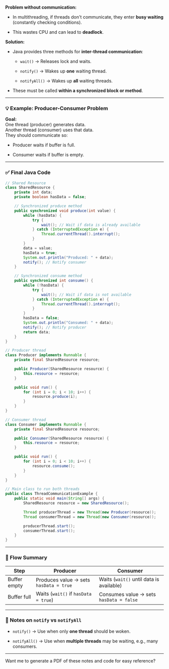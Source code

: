 

**Problem without communication:**

- In multithreading, if threads don't communicate, they enter **busy waiting** (constantly checking conditions).
    
- This wastes CPU and can lead to **deadlock**.
    

**Solution:**

- Java provides three methods for **inter-thread communication**:
    
    - `wait()` → Releases lock and waits.
        
    - `notify()` → Wakes up **one** waiting thread.
        
    - `notifyAll()` → Wakes up **all** waiting threads.
        
- These must be called **within a synchronized block or method**.
    

---

### 💡 Example: Producer-Consumer Problem

**Goal:**  
One thread (producer) generates data.  
Another thread (consumer) uses that data.  
They should communicate so:

- Producer waits if buffer is full.
    
- Consumer waits if buffer is empty.
    

---

### ✅ Final Java Code

```java
// Shared Resource
class SharedResource {
    private int data;
    private boolean hasData = false;

    // Synchronized produce method
    public synchronized void produce(int value) {
        while (hasData) {
            try {
                wait(); // Wait if data is already available
            } catch (InterruptedException e) {
                Thread.currentThread().interrupt();
            }
        }
        data = value;
        hasData = true;
        System.out.println("Produced: " + data);
        notify(); // Notify consumer
    }

    // Synchronized consume method
    public synchronized int consume() {
        while (!hasData) {
            try {
                wait(); // Wait if data is not available
            } catch (InterruptedException e) {
                Thread.currentThread().interrupt();
            }
        }
        hasData = false;
        System.out.println("Consumed: " + data);
        notify(); // Notify producer
        return data;
    }
}
```

```java
// Producer thread
class Producer implements Runnable {
    private final SharedResource resource;

    public Producer(SharedResource resource) {
        this.resource = resource;
    }

    public void run() {
        for (int i = 0; i < 10; i++) {
            resource.produce(i);
        }
    }
}

// Consumer thread
class Consumer implements Runnable {
    private final SharedResource resource;

    public Consumer(SharedResource resource) {
        this.resource = resource;
    }

    public void run() {
        for (int i = 0; i < 10; i++) {
            resource.consume();
        }
    }
}
```

```java
// Main class to run both threads
public class ThreadCommunicationExample {
    public static void main(String[] args) {
        SharedResource resource = new SharedResource();

        Thread producerThread = new Thread(new Producer(resource));
        Thread consumerThread = new Thread(new Consumer(resource));

        producerThread.start();
        consumerThread.start();
    }
}
```

---

### 🔁 Flow Summary

|Step|Producer|Consumer|
|---|---|---|
|Buffer empty|Produces value → sets `hasData = true`|Waits (`wait()` until data is available)|
|Buffer full|Waits (`wait()` if `hasData = true`)|Consumes value → sets `hasData = false`|

---

### 🔔 Notes on `notify` vs `notifyAll`

- `notify()` → Use when only **one thread** should be woken.
    
- `notifyAll()` → Use when **multiple threads** may be waiting, e.g., many consumers.
    

---

Want me to generate a PDF of these notes and code for easy reference?